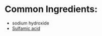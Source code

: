 # Common Ingredients:
- sodium hydroxide
- [Sulfamic acid](https://en.wikipedia.org/wiki/Sulfamic_acid)
